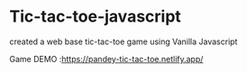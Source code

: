 # Tic-tac-toe-javascript
created a web base  tic-tac-toe game using Vanilla Javascript

Game DEMO :https://pandey-tic-tac-toe.netlify.app/
